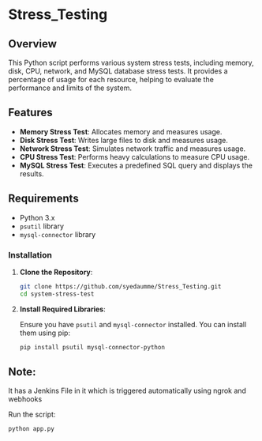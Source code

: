 # Stress_Testing

## Overview

This Python script performs various system stress tests, including memory, disk, CPU, network, and MySQL database stress tests. It provides a percentage of usage for each resource, helping to evaluate the performance and limits of the system.

## Features

- **Memory Stress Test**: Allocates memory and measures usage.
- **Disk Stress Test**: Writes large files to disk and measures usage.
- **Network Stress Test**: Simulates network traffic and measures usage.
- **CPU Stress Test**: Performs heavy calculations to measure CPU usage.
- **MySQL Stress Test**: Executes a predefined SQL query and displays the results.

## Requirements

- Python 3.x
- `psutil` library
- `mysql-connector` library

### Installation

1. **Clone the Repository**:

   ```bash
   git clone https://github.com/syedaumme/Stress_Testing.git
   cd system-stress-test
   ```

2. **Install Required Libraries**:

   Ensure you have `psutil` and `mysql-connector` installed. You can install them using pip:

   ```bash
   pip install psutil mysql-connector-python
   ```

## Note:
It has a Jenkins File in it which is triggered automatically using ngrok and webhooks 

Run the script:

```bash
python app.py
```

